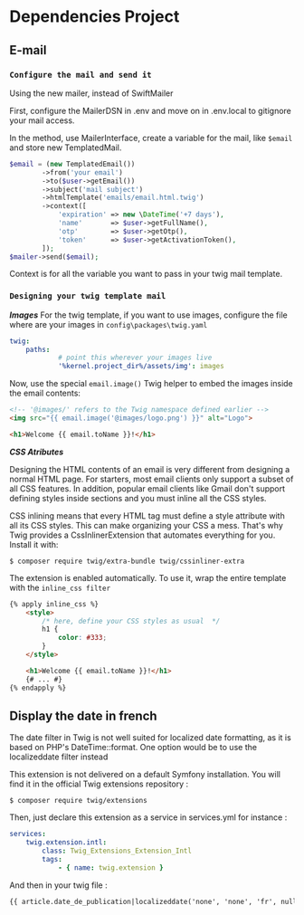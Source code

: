 # Dependencies Project

## E-mail

### `Configure the mail and send it`

Using the new mailer, instead of SwiftMailer

First, configure the MailerDSN in .env and move on in .env.local to gitignore your mail access.

In the method, use MailerInterface, create a variable for the mail, like `$email` and store new TemplatedMail.

```php
$email = (new TemplatedEmail())
        ->from('your email')
        ->to($user->getEmail())
        ->subject('mail subject')
        ->htmlTemplate('emails/email.html.twig')
        ->context([
            'expiration' => new \DateTime('+7 days'),
            'name'       => $user->getFullName(),
            'otp'        => $user->getOtp(),
            'token'      => $user->getActivationToken(),
        ]);
$mailer->send($email);
```

Context is for all the variable you want to pass in your twig mail template.

### `Designing your twig template mail`

__*Images*__
For the twig template, if you want to use images, configure the file where are your images in `config\packages\twig.yaml`

```yaml
twig:
    paths:
            # point this wherever your images live
            '%kernel.project_dir%/assets/img': images
```

Now, use the special `email.image()` Twig helper to embed the images inside the email contents:

```html
<!-- '@images/' refers to the Twig namespace defined earlier -->
<img src="{{ email.image('@images/logo.png') }}" alt="Logo">

<h1>Welcome {{ email.toName }}!</h1>
```

__*CSS Atributes*__

Designing the HTML contents of an email is very different from designing a normal HTML page. For starters, most email clients only support a subset of all CSS features. In addition, popular email clients like Gmail don't support defining styles inside <style> ... </style> sections and you must inline all the CSS styles.

CSS inlining means that every HTML tag must define a style attribute with all its CSS styles. This can make organizing your CSS a mess. That's why Twig provides a CssInlinerExtension that automates everything for you. Install it with:

`$ composer require twig/extra-bundle twig/cssinliner-extra`

The extension is enabled automatically. To use it, wrap the entire template with the `inline_css filter`

```html
{% apply inline_css %}
    <style>
        /* here, define your CSS styles as usual  */
        h1 {
            color: #333;
        }
    </style>

    <h1>Welcome {{ email.toName }}!</h1>
    {# ... #}
{% endapply %}
```

## Display the date in french

The date filter in Twig is not well suited for localized date formatting, as it is based on PHP's DateTime::format. One option would be to use the localizeddate filter instead

This extension is not delivered on a default Symfony installation. You will find it in the official Twig extensions repository :

`$ composer require twig/extensions` 

Then, just declare this extension as a service in services.yml for instance :

```yaml
services:
    twig.extension.intl:
        class: Twig_Extensions_Extension_Intl
        tags:
            - { name: twig.extension }
```

And then in your twig file :

```html
{{ article.date_de_publication|localizeddate('none', 'none', 'fr', null, 'EEEE d MMMM Y') }}
```
